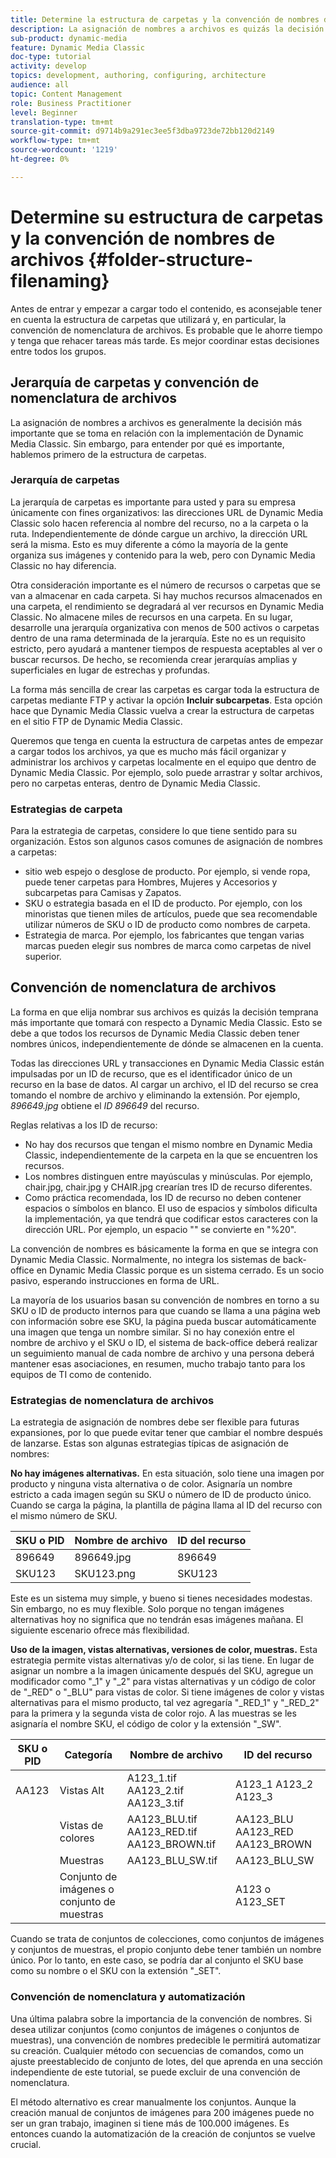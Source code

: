 ```yaml
---
title: Determine la estructura de carpetas y la convención de nombres de archivos
description: La asignación de nombres a archivos es quizás la decisión más importante que debe tomar al implementar Dynamic Media Classic. La estructura de carpetas también es importante. Aprenda por qué es tan importante y posible adoptar enfoques para la estructura de carpetas y los nombres de archivos.
sub-product: dynamic-media
feature: Dynamic Media Classic
doc-type: tutorial
activity: develop
topics: development, authoring, configuring, architecture
audience: all
topic: Content Management
role: Business Practitioner
level: Beginner
translation-type: tm+mt
source-git-commit: d9714b9a291ec3ee5f3dba9723de72bb120d2149
workflow-type: tm+mt
source-wordcount: '1219'
ht-degree: 0%

---
```



# Determine su estructura de carpetas y la convención de nombres de archivos {#folder-structure-filenaming}

Antes de entrar y empezar a cargar todo el contenido, es aconsejable tener en cuenta la estructura de carpetas que utilizará y, en particular, la convención de nomenclatura de archivos. Es probable que le ahorre tiempo y tenga que rehacer tareas más tarde. Es mejor coordinar estas decisiones entre todos los grupos.

## Jerarquía de carpetas y convención de nomenclatura de archivos

La asignación de nombres a archivos es generalmente la decisión más importante que se toma en relación con la implementación de Dynamic Media Classic. Sin embargo, para entender por qué es importante, hablemos primero de la estructura de carpetas.

### Jerarquía de carpetas

La jerarquía de carpetas es importante para usted y para su empresa únicamente con fines organizativos: las direcciones URL de Dynamic Media Classic solo hacen referencia al nombre del recurso, no a la carpeta o la ruta. Independientemente de dónde cargue un archivo, la dirección URL será la misma. Esto es muy diferente a cómo la mayoría de la gente organiza sus imágenes y contenido para la web, pero con Dynamic Media Classic no hay diferencia.

Otra consideración importante es el número de recursos o carpetas que se van a almacenar en cada carpeta. Si hay muchos recursos almacenados en una carpeta, el rendimiento se degradará al ver recursos en Dynamic Media Classic. No almacene miles de recursos en una carpeta. En su lugar, desarrolle una jerarquía organizativa con menos de 500 activos o carpetas dentro de una rama determinada de la jerarquía. Este no es un requisito estricto, pero ayudará a mantener tiempos de respuesta aceptables al ver o buscar recursos. De hecho, se recomienda crear jerarquías amplias y superficiales en lugar de estrechas y profundas.

La forma más sencilla de crear las carpetas es cargar toda la estructura de carpetas mediante FTP y activar la opción **Incluir subcarpetas**. Esta opción hace que Dynamic Media Classic vuelva a crear la estructura de carpetas en el sitio FTP de Dynamic Media Classic.

Queremos que tenga en cuenta la estructura de carpetas antes de empezar a cargar todos los archivos, ya que es mucho más fácil organizar y administrar los archivos y carpetas localmente en el equipo que dentro de Dynamic Media Classic. Por ejemplo, solo puede arrastrar y soltar archivos, pero no carpetas enteras, dentro de Dynamic Media Classic.

### Estrategias de carpeta

Para la estrategia de carpetas, considere lo que tiene sentido para su organización. Estos son algunos casos comunes de asignación de nombres a carpetas:

- sitio web espejo o desglose de producto. Por ejemplo, si vende ropa, puede tener carpetas para Hombres, Mujeres y Accesorios y subcarpetas para Camisas y Zapatos.
- SKU o estrategia basada en el ID de producto. Por ejemplo, con los minoristas que tienen miles de artículos, puede que sea recomendable utilizar números de SKU o ID de producto como nombres de carpeta.
- Estrategia de marca. Por ejemplo, los fabricantes que tengan varias marcas pueden elegir sus nombres de marca como carpetas de nivel superior.

## Convención de nomenclatura de archivos

La forma en que elija nombrar sus archivos es quizás la decisión temprana más importante que tomará con respecto a Dynamic Media Classic. Esto se debe a que todos los recursos de Dynamic Media Classic deben tener nombres únicos, independientemente de dónde se almacenen en la cuenta.

Todas las direcciones URL y transacciones en Dynamic Media Classic están impulsadas por un ID de recurso, que es el identificador único de un recurso en la base de datos. Al cargar un archivo, el ID del recurso se crea tomando el nombre de archivo y eliminando la extensión. Por ejemplo, _896649.jpg_ obtiene el _ID 896649_ del recurso.

Reglas relativas a los ID de recurso:

- No hay dos recursos que tengan el mismo nombre en Dynamic Media Classic, independientemente de la carpeta en la que se encuentren los recursos.
- Los nombres distinguen entre mayúsculas y minúsculas. Por ejemplo, chair.jpg, chair.jpg y CHAIR.jpg crearían tres ID de recurso diferentes.
- Como práctica recomendada, los ID de recurso no deben contener espacios o símbolos en blanco. El uso de espacios y símbolos dificulta la implementación, ya que tendrá que codificar estos caracteres con la dirección URL. Por ejemplo, un espacio &quot;&quot; se convierte en &quot;%20&quot;.

La convención de nombres es básicamente la forma en que se integra con Dynamic Media Classic. Normalmente, no integra los sistemas de back-office en Dynamic Media Classic porque es un sistema cerrado. Es un socio pasivo, esperando instrucciones en forma de URL.

La mayoría de los usuarios basan su convención de nombres en torno a su SKU o ID de producto internos para que cuando se llama a una página web con información sobre ese SKU, la página pueda buscar automáticamente una imagen que tenga un nombre similar. Si no hay conexión entre el nombre de archivo y el SKU o ID, el sistema de back-office deberá realizar un seguimiento manual de cada nombre de archivo y una persona deberá mantener esas asociaciones, en resumen, mucho trabajo tanto para los equipos de TI como de contenido.

### Estrategias de nomenclatura de archivos

La estrategia de asignación de nombres debe ser flexible para futuras expansiones, por lo que puede evitar tener que cambiar el nombre después de lanzarse. Estas son algunas estrategias típicas de asignación de nombres:

**No hay imágenes alternativas.** En esta situación, solo tiene una imagen por producto y ninguna vista alternativa o de color. Asignaría un nombre estricto a cada imagen según su SKU o número de ID de producto único. Cuando se carga la página, la plantilla de página llama al ID del recurso con el mismo número de SKU.

| SKU o PID | Nombre de archivo | ID del recurso |
| ------- | ---------- | -------- |
| 896649 | 896649.jpg | 896649 |
| SKU123 | SKU123.png | SKU123 |

Este es un sistema muy simple, y bueno si tienes necesidades modestas. Sin embargo, no es muy flexible. Solo porque no tengan imágenes alternativas hoy no significa que no tendrán esas imágenes mañana. El siguiente escenario ofrece más flexibilidad.

**Uso de la imagen, vistas alternativas, versiones de color, muestras.** Esta estrategia permite vistas alternativas y/o de color, si las tiene. En lugar de asignar un nombre a la imagen únicamente después del SKU, agregue un modificador como &quot;_1&quot; y &quot;_2&quot; para vistas alternativas y un código de color de &quot;_RED&quot; o &quot;_BLU&quot; para vistas de color. Si tiene imágenes de color y vistas alternativas para el mismo producto, tal vez agregaría &quot;_RED_1&quot; y &quot;_RED_2&quot; para la primera y la segunda vista de color rojo. A las muestras se les asignaría el nombre SKU, el código de color y la extensión &quot;_SW&quot;.

| SKU o PID | Categoría | Nombre de archivo | ID del recurso |
| ------- | ----------------------- | ------------------------------------------- | ------------------------------- |
| AA123 | Vistas Alt | A123_1.tif AA123_2.tif AA123_3.tif | A123_1 A123_2 A123_3 |
|  | Vistas de colores | AA123_BLU.tif AA123_RED.tif AA123_BROWN.tif | AA123_BLU AA123_RED AA123_BROWN |
|  | Muestras | AA123_BLU_SW.tif | AA123_BLU_SW |
|  | Conjunto de imágenes o conjunto de muestras |  | A123 o A123_SET | — |

Cuando se trata de conjuntos de colecciones, como conjuntos de imágenes y conjuntos de muestras, el propio conjunto debe tener también un nombre único. Por lo tanto, en este caso, se podría dar al conjunto el SKU base como su nombre o el SKU con la extensión &quot;_SET&quot;.

### Convención de nomenclatura y automatización

Una última palabra sobre la importancia de la convención de nombres. Si desea utilizar conjuntos (como conjuntos de imágenes o conjuntos de muestras), una convención de nombres predecible le permitirá automatizar su creación. Cualquier método con secuencias de comandos, como un ajuste preestablecido de conjunto de lotes, del que aprenda en una sección independiente de este tutorial, se puede excluir de una convención de nomenclatura.

El método alternativo es crear manualmente los conjuntos. Aunque la creación manual de conjuntos de imágenes para 200 imágenes puede no ser un gran trabajo, imaginen si tiene más de 100.000 imágenes. Es entonces cuando la automatización de la creación de conjuntos se vuelve crucial.

